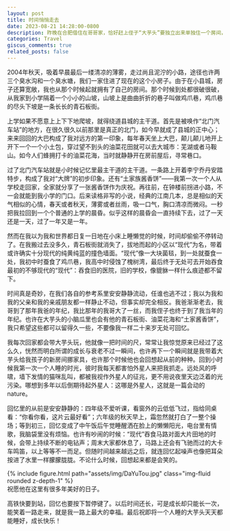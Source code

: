 ```yaml
---
layout: post
title: 时间悄悄走去
date: 2023-08-21 14:28:00-0800
description: 昨晚在合肥借住在哥哥家，恰好赶上侄子“大芋头”要独立出来单独住一个房间，就帮我哥搬了点东西，收拾了下房间。2004年我家搬入新家，我第一次一个人住的时光仿佛还在眼前，转眼下一代也已经走到了这个时候。
categories: Travel
giscus_comments: true
related_posts: false
---
```


2004年秋天，吸着早晨最后一缕清凉的薄雾，走过尚且泥泞的小路，途径也许两三个臭水沟和一个臭水塘，我们一家住进了现在的这个小房子。由于在小县城，房子还算宽敞，我也从那个时候起就拥有了自己的房间。那个时候到处都很破很破，从我家到小学隔着一个小小的山坡，山坡上是曲曲折折的巷子叫做鸡爪巷，鸡爪巷的尽头下坡是一条长长的青石板街。

上学如果不愿意上上下下地爬坡，就得绕道县城的主干道。首先是被唤作“北门汽车站”的地方，在很久很久以前那里是真正的北门，如今早就成了县城的正中心；来来回回的大巴构成了我对远方的第一印象，每年春天坐上大巴，颠儿颠儿地开上开下一个一个小土包，穿过望不到头的油菜花田就可以去大城市：芜湖或者马鞍山。如今人们蜂拥打卡的油菜花海，当时就静静开在房前屋后，寻常巷口。

过了北门汽车站就是小时候记忆里最主干道的主干道。一条路上开着李宁乔丹安踏特步，构成了我对“大牌”的初步印象。还有“土家族酱香饼”——我第一次一个人从学校走回家，全家就分享了一张酱香饼作为庆祝。再往前，在钟楼前拐进小路，不一会就能到我小学的门口。后来读格非写的小说，经典的江南几本，总是相似的天气相似的心情，春天或者秋天，薄雾或者丝雨，吸一口气，胸口清凉而微闷。一秒把我拉回到一个个普通的上学的晨昏。似乎这样的晨昏会一直持续下去，过了一天还是一天，过了一年又是一年。

然而在我以为我和世界都日复一日地在小床上睡懒觉的时候，时间却偷偷不停转动了。在我搬过去没多久，青石板街就消失了，拔地而起的小区以“现代”为名，带着或许确实十分现代的纯黄纯蓝的撞色墙面。“现代”像一大块菌毯，到一处就蚕食一处，我初中时蚕食了鸡爪巷，我高中时侵蚀了槐树湾，最后终于无处可去开始吞食最初的不够现代的“现代”：吞食旧的医院，旧的学校，像貔貅一样什么痕迹都不留下。

时间真是奇妙，在我们各自的参考系里安安静静流动，任谁也逃不过；我以为我和我的父亲和我的亲戚朋友都一样静止不动，但事实却完全相反。我爸渐渐老去，我哥到了那年我爸的年纪，我比那年的我哥大了一丝，而我侄子也终于到了我当年的年纪。也许在大芋头的小脑瓜里也会有他的青石板街、油菜花海和“土家酱香饼”，我只希望这些都可以留得久一些，不要像我一样二十来岁无处可回忆。

我每次回家都会带大芋头玩，他就像一把时间的尺，常常让我惊觉原来已经过了这么久，恍然而明白所谓的成长与衰老不过一瞬间，也许再下一个瞬间就是我带着大芋头给我孩子的新房间挪家具，也许那个时候他也会回想起从前的种种。回到小时候我第一次一个人睡的时光，彼时我每天都害怕外星人来把我抓走。远处风的呼啸，墙下发情的猫咪乱叫，都被我视作外星人的征兆，更不用说夜里天边泛着的光污染。哪想到多年以后倒期待起外星人：这哪是外星人，这就是一篇会动的nature。

回忆里的从前是安安静静的：四年级不爱听课，看窗外的云低低飞过，指给同桌看：“你看你看，这片云最好看”；六年级的秋天早上，霜忽然就打白了一整个操场；等到初三，回忆变成了中午饭后午觉睡醒洒在脸上的懒懒阳光，电台里有情歌，我脑袋里没有烦恼。也许有吵闹的时候：“现代”吞食马路对面大片田地的时候，会带上持续不断的电钻声；周末大家都休息了，马路上还会有飞驰而过的大卡车鸣笛，以上等等不一而足。但随时间越来越远之后，就连回忆起噪声也像把耳朵按进了水里一样朦朦胧胧。不论什么时候，回想起来都是会笑的。

<div class="row mt-3">
    <div class="col-sm mt-3 mt-md-0">
        {% include figure.html path="assets/img/DaYuTou.jpg" class="img-fluid rounded z-depth-1" %}
    </div>

<div class="caption">
    祝愿他在这里有很多年美好的日子。
</div>

高铁快要到站，回忆也要按下暂停键了。以后时间还长，可是成长却只能长一次，能笑着一路走来，就是我一路上最大的幸福。最后祝即将一个人睡的大芋头天天都能睡好，成长快乐！
